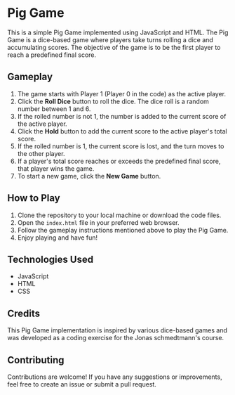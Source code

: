 # Pig Game

This is a simple Pig Game implemented using JavaScript and HTML. The Pig Game is a dice-based game where players take turns rolling a dice and accumulating scores. The objective of the game is to be the first player to reach a predefined final score.

## Gameplay

1. The game starts with Player 1 (Player 0 in the code) as the active player.
2. Click the **Roll Dice** button to roll the dice. The dice roll is a random number between 1 and 6.
3. If the rolled number is not 1, the number is added to the current score of the active player.
4. Click the **Hold** button to add the current score to the active player's total score.
5. If the rolled number is 1, the current score is lost, and the turn moves to the other player.
6. If a player's total score reaches or exceeds the predefined final score, that player wins the game.
7. To start a new game, click the **New Game** button.

## How to Play

1. Clone the repository to your local machine or download the code files.
2. Open the `index.html` file in your preferred web browser.
3. Follow the gameplay instructions mentioned above to play the Pig Game.
4. Enjoy playing and have fun!

## Technologies Used

- JavaScript
- HTML
- CSS

## Credits

This Pig Game implementation is inspired by various dice-based games and was developed as a coding exercise for the Jonas schmedtmann's course.

## Contributing

Contributions are welcome! If you have any suggestions or improvements, feel free to create an issue or submit a pull request.
